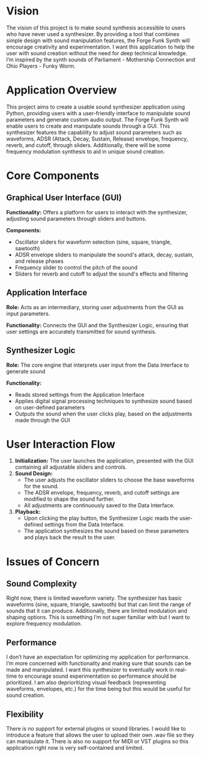 # Vision

The vision of this project is to make sound synthesis accessible to users who have never used a synthesizer. By providing a tool that combines simple design with sound manipulation features, the Forge Funk Synth will encourage creativity and experimentation. I want this application to help the user with sound creation without the need for deep technical knowledge. I’m inspired by the synth sounds of Parliament - Mothership Connection and Ohio Players - Funky Worm.

# Application Overview

This project aims to create a usable sound synthesizer application using Python, providing users with a user-friendly interface to manipulate sound parameters and generate custom audio output. The Forge Funk Synth will enable users to create and manipulate sounds through a GUI. This synthesizer features the capability to adjust sound parameters such as waveforms, ADSR (Attack, Decay, Sustain, Release) envelope, frequency, reverb, and cutoff, through sliders. Additionally, there will be some frequency modulation synthesis to aid in unique sound creation.

# Core Components

## Graphical User Interface (GUI)

**Functionality:** Offers a platform for users to interact with the synthesizer, adjusting sound parameters through sliders and buttons.

**Components:**

- Oscillator sliders for waveform selection (sine, square, triangle, sawtooth)
- ADSR envelope sliders to manipulate the sound's attack, decay, sustain, and release phases
- Frequency slider to control the pitch of the sound
- Sliders for reverb and cutoff to adjust the sound's effects and filtering

## Application Interface

**Role:** Acts as an intermediary, storing user adjustments from the GUI as input parameters.

**Functionality:** Connects the GUI and the Synthesizer Logic, ensuring that user settings are accurately transmitted for sound synthesis.

## Synthesizer Logic

**Role:** The core engine that interprets user input from the Data Interface to generate sound

**Functionality:**

- Reads stored settings from the Application Interface
- Applies digital signal processing techniques to synthesize sound based on user-defined parameters
- Outputs the sound when the user clicks play, based on the adjustments made through the GUI

# User Interaction Flow

1. **Initialization:** The user launches the application, presented with the GUI containing all adjustable sliders and controls.
2. **Sound Design:**
   - The user adjusts the oscillator sliders to choose the base waveforms for the sound.
   - The ADSR envelope, frequency, reverb, and cutoff settings are modified to shape the sound further.
   - All adjustments are continuously saved to the Data Interface.
3. **Playback:**
   - Upon clicking the play button, the Synthesizer Logic reads the user-defined settings from the Data Interface.
   - The application synthesizes the sound based on these parameters and plays back the result to the user.

# Issues of Concern

## Sound Complexity

Right now, there is limited waveform variety. The synthesizer has basic waveforms (sine, square, triangle, sawtooth) but that can limit the range of sounds that it can produce. Additionally, there are limited modulation and shaping options. This is something I’m not super familiar with but I want to explore frequency modulation.

## Performance

I don’t have an expectation for optimizing my application for performance. I’m more concerned with functionality and making sure that sounds can be made and manipulated. I want this synthesizer to eventually work in real-time to encourage sound experimentation so performance should be prioritized. I am also deprioritizing visual feedback (representing waveforms, envelopes, etc.) for the time being but this would be useful for sound creation.

## Flexibility 

There is no support for external plugins or sound libraries. I would like to introduce a feature that allows the user to upload their own .wav file so they can manipulate it. There is also no support for MIDI or VST plugins so this application right now is very self-contained and limited.
